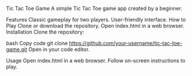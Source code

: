 Tic Tac Toe Game
A simple Tic Tac Toe game app created by a beginner.

Features
Classic gameplay for two players.
User-friendly interface.
How to Play
Clone or download the repository.
Open index.html in a web browser.
Installation
Clone the repository:

bash
Copy code
git clone https://github.com/your-username/tic-tac-toe-game.git
Open in your code editor.

Usage
Open index.html in a web browser.
Follow on-screen instructions to play.
